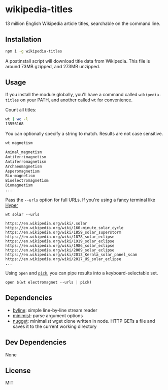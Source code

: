 # wikipedia-titles 

13 million English Wikipedia article titles, searchable on the command line.

## Installation

```sh
npm i -g wikipedia-titles
```

A postinstall script will download title data from Wikipedia. This file is 
around 73MB gzipped, and 273MB unzipped.

## Usage

If you install the module globally, you'll have a command called 
`wikipedia-titles` on your PATH, and another called `wt` for convenience.

Count all titles:

```sh
wt | wc -l
13556168
```

You can optionally specify a string to match. Results are not case sensitive.

```sh
wt magnetism

Animal_magnetism
Antiferrimagnetism
Antiferromagnetism
Archaeomagnetism
Asperomagnetism
Bio-magnetism
Bioelectromagnetism
Biomagnetism
...
```

Pass the `--urls` option for full URLs. If you're using a fancy terminal like
[Hyper]()

```
wt solar --urls    

https://en.wikipedia.org/wiki/.solar
https://en.wikipedia.org/wiki/160-minute_solar_cycle
https://en.wikipedia.org/wiki/1859_solar_superstorm
https://en.wikipedia.org/wiki/1878_solar_eclipse
https://en.wikipedia.org/wiki/1919_solar_eclipse
https://en.wikipedia.org/wiki/1986_solar_eclipse
https://en.wikipedia.org/wiki/2009_solar_eclipse
https://en.wikipedia.org/wiki/2013_Kerala_solar_panel_scam
https://en.wikipedia.org/wiki/2017_US_solar_eclipse
...
```

Using `open` and [`pick`](https://robots.thoughtbot.com/announcing-pick), you
can pipe results into a keyboard-selectable set.

```
open $(wt electromagnet --urls | pick)
```

## Dependencies

- [byline](https://github.com/jahewson/node-byline): simple line-by-line stream reader
- [minimist](https://github.com/substack/minimist): parse argument options
- [nugget](https://github.com/maxogden/nugget): minimalist wget clone written in node. HTTP GETs a file and saves it to the current working directory

## Dev Dependencies

None

## License

MIT
